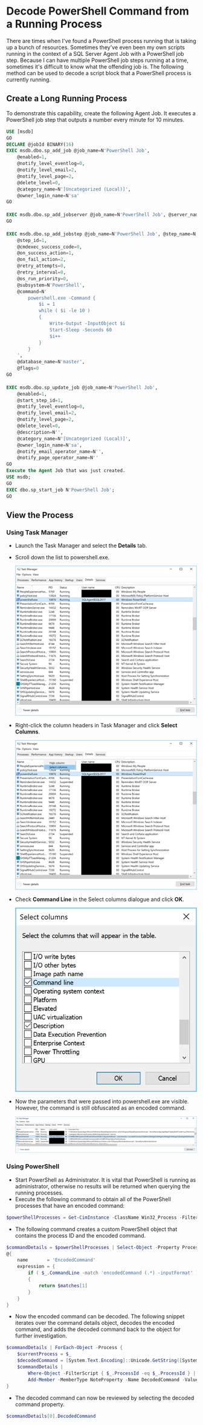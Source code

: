 # Decode PowerShell Command from a Running Process

There are times when I've found a PowerShell process running that is taking up a bunch of resources. Sometimes they've even been my own scripts running in the context of a SQL Server Agent Job with a PowerShell job step. Because I can have multiple PowerShell job steps running at a time, sometimes it's difficult to know what the offending job is. The following method can be used to decode a script block that a PowerShell process is currently running.

## Create a Long Running Process

To demonstrate this capability, create the following Agent Job. It executes a PowerShell job step that outputs a number every minute for 10 minutes.

```SQL
USE [msdb]
GO
DECLARE @jobId BINARY(16)
EXEC msdb.dbo.sp_add_job @job_name=N'PowerShell Job',
    @enabled=1,
    @notify_level_eventlog=0,
    @notify_level_email=2,
    @notify_level_page=2,
    @delete_level=0,
    @category_name=N'[Uncategorized (Local)]',
    @owner_login_name=N'sa'
GO

EXEC msdb.dbo.sp_add_jobserver @job_name=N'PowerShell Job', @server_name = @@SERVERNAME
GO

EXEC msdb.dbo.sp_add_jobstep @job_name=N'PowerShell Job', @step_name=N'PowerShell',
    @step_id=1,
    @cmdexec_success_code=0,
    @on_success_action=1,
    @on_fail_action=2,
    @retry_attempts=0,
    @retry_interval=0,
    @os_run_priority=0,
    @subsystem=N'PowerShell',
    @command=N'
        powershell.exe -Command {
            $i = 1
            while ( $i -le 10 )
            {
                Write-Output -InputObject $i
                Start-Sleep -Seconds 60
                $i++
            }
        }
    ', 
    @database_name=N'master',
    @flags=0
GO

EXEC msdb.dbo.sp_update_job @job_name=N'PowerShell Job',
    @enabled=1,
    @start_step_id=1,
    @notify_level_eventlog=0,
    @notify_level_email=2,
    @notify_level_page=2,
    @delete_level=0,
    @description=N'',
    @category_name=N'[Uncategorized (Local)]',
    @owner_login_name=N'sa',
    @notify_email_operator_name=N'',
    @notify_page_operator_name=N''
GO
Execute the Agent Job that was just created.
USE msdb;
GO
EXEC dbo.sp_start_job N'PowerShell Job';
GO
```

## View the Process

### Using Task Manager

- Launch the Task Manager and select the **Details** tab.
- Scroll down the list to powershell.exe.

  [![Task Manager Details](./media/DecodeCommandTaskManagerDetails.png)](./media/DecodeCommandTaskManagerDetails.png "Task Manager Details")

- Right-click the column headers in Task Manager and click **Select Columns**.

  [![Task Manager right-click the column header](./media/DecodeCommandTaskManagerRightClick.png)](./media/DecodeCommandTaskManagerRightClick.png "Right-Click the column header")

- Check **Command Line** in the Select columns dialogue and click **OK**.

  [![Task Manager select **Columns**](./media/DecodeCommandTaskManagerSelectColumns.png)](./media/DecodeCommandTaskManagerSelectColumns.png "Select Columns")

- Now the parameters that were passed into powershell.exe are visible. However, the command is still obfuscated as an encoded command.

  [![Task Manager with Command Line](./media/DecodeCommandTaskManagerWithCommandLine.png)](./media/DecodeCommandTaskManagerWithCommandLine.png "Task Manager with Command Line shown")

### Using PowerShell

- Start PowerShell as Administrator. It is vital that PowerShell is running as administrator, otherwise no results will be returned when querying the running processes.
- Execute the following command to obtain all of the PowerShell processes that have an encoded command:

```PowerShell
$powerShellProcesses = Get-CimInstance -ClassName Win32_Process -Filter 'CommandLine LIKE "%EncodedCommand%"'
```

- The following command creates a custom PowerShell object that contains the process ID and the encoded command.

```PowerShell
$commandDetails = $powerShellProcesses | Select-Object -Property ProcessId,
@{
    name       = 'EncodedCommand'
    expression = {
        if ( $_.CommandLine -match 'encodedCommand (.*) -inputFormat' )
        {
            return $matches[1]
        }
    }
}
```

- Now the encoded command can be decoded. The following snippet iterates over the command details object, decodes the encoded command, and adds the decoded command back to the object for further investigation.

```PowerShell
$commandDetails | ForEach-Object -Process {
    $currentProcess = $_
    $decodedCommand = [System.Text.Encoding]::Unicode.GetString([System.Convert]::FromBase64String($currentProcess.EncodedCommand))
    $commandDetails |
        Where-Object -FilterScript { $_.ProcessId -eq $_.ProcessId } |
        Add-Member -MemberType NoteProperty -Name DecodedCommand -Value $decodedCommand
}
```

- The decoded command can now be reviewed by selecting the decoded command property.

```PowerShell
$commandDetails[0].DecodedCommand
```
